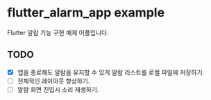 # flutter_alarm_app example
 
Flutter 알람 기능 구현 예제 어플입니다.

## TODO
- [x] 앱을 종료해도 알람을 유지할 수 있게 알람 리스트를 로컬 파일에 저장하기.
- [ ] 전체적인 레이아웃 향상하기.
- [ ] 알람 화면 진입시 소리 재생하기.
